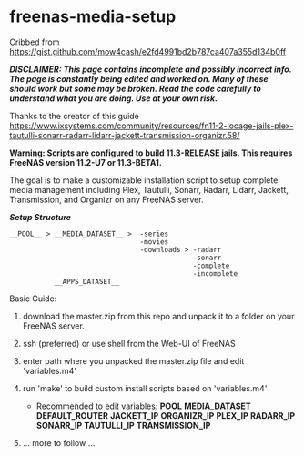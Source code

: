 # freenas-media-setup
Cribbed from https://gist.github.com/mow4cash/e2fd4991bd2b787ca407a355d134b0ff

***DISCLAIMER: This page contains incomplete and possibly incorrect info. The page is constantly being edited and worked on. Many of these should work but some may be broken. Read the code carefully to understand what you are doing.  Use at your own risk.***

Thanks to the creator of this guide https://www.ixsystems.com/community/resources/fn11-2-iocage-jails-plex-tautulli-sonarr-radarr-lidarr-jackett-transmission-organizr.58/

**Warning: Scripts are configured to build 11.3-RELEASE jails.  This requires FreeNAS version 11.2-U7 or 11.3-BETA1.**

The goal is to make a customizable installation script to setup complete media management including Plex, Tautulli, Sonarr, Radarr, Lidarr, Jackett, Transmission, and Organizr on any FreeNAS server.

***Setup Structure***
```
__POOL__ > __MEDIA_DATASET__ >  -series
                                -movies
                                -downloads > -radarr
                                             -sonarr
                                             -complete
                                             -incomplete
           __APPS_DATASET__                                  
```


Basic Guide:
1) download the master.zip from this repo and unpack it to a folder on your FreeNAS server.
2) ssh (preferred) or use shell from the Web-UI of FreeNAS
3) enter path where you unpacked the master.zip file and edit 'variables.m4'
4) run 'make' to build custom install scripts based on 'variables.m4'
    * Recommended to edit variables: __POOL__
                                     __MEDIA_DATASET__
                                     __DEFAULT_ROUTER__
                                     __JACKETT_IP__
                                     __ORGANIZR_IP__
                                     __PLEX_IP__
                                     __RADARR_IP__
                                     __SONARR_IP__
                                     __TAUTULLI_IP__
                                     __TRANSMISSION_IP__
                                          
5) ... more to follow ...
